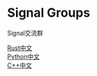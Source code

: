 # Signal Groups
Signal交流群

[Rust中文](https://signal.group/#CjQKIN-x5SxFUBjSuFDm5Tj_6dVInxPPu1qxfcsyvsGwSBnBEhDJoarmofwSQangatEu68yn) <br/>
[Python中文](https://signal.group/#CjQKIDQZnjYUFJvEbK9Sr1VqjKPaOP69yZHB-A7j8sVCd0bqEhC_68sHm-jjalcQJp8WkCnz) <br/>
[C++中文](https://signal.group/#CjQKIO8iNJeM5re5AajYb2g10zzhXJo1g77ggUyPuBLyGoT5EhBM92ebw3oSPLz4tvfBJj4v) <br/>
